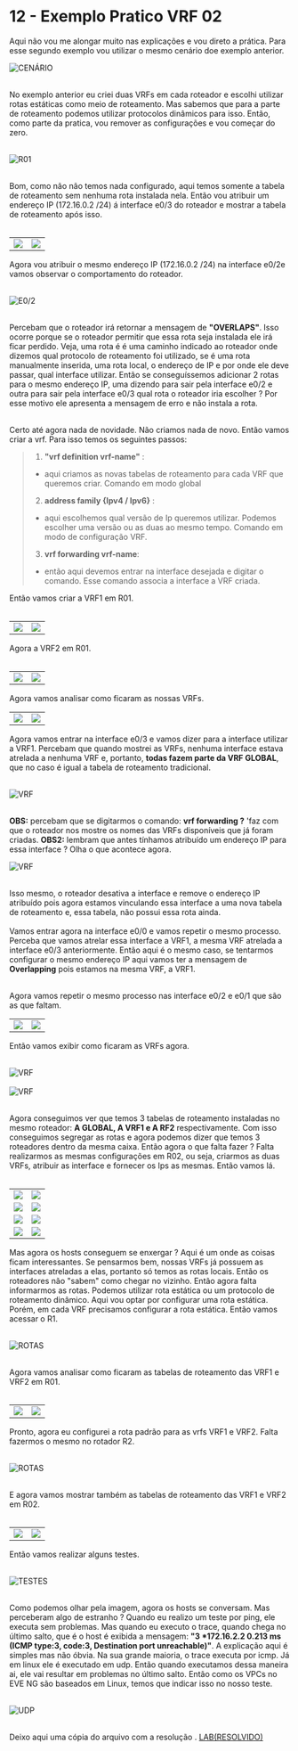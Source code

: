 # 12 - Exemplo Pratico VRF 02

Aqui não vou me alongar muito nas explicações e vou direto a prática. Para esse segundo exemplo vou utilizar o mesmo cenário doe exemplo anterior.

![CENÁRIO](Imagens/01.png) <br></br>

No exemplo anterior eu criei duas VRFs em cada roteador e escolhi utilizar rotas estáticas como meio de roteamento. Mas sabemos que para a parte de roteamento podemos utilizar protocolos dinâmicos para isso. Então, como parte da pratica, vou remover as configurações e vou começar do zero. <br></br> 

![R01](Imagens/02.png) <br></br>

Bom, como não não temos nada configurado, aqui temos somente a tabela de roteamento sem nenhuma rota instalada nela. Então vou atribuir um endereço IP (172.16.0.2 /24) á interface e0/3 do roteador e mostrar a tabela de roteamento após isso. <br></br>

<table>
       <tr>
           <td width="50%"><img src="Imagens/03.png"></img></td>
           <td width="50%"><img src="Imagens/04.png"></img></td>
       </tr>
</table>

Agora vou atribuir o mesmo endereço IP (172.16.0.2 /24) na interface e0/2e vamos observar o comportamento do roteador. <br></br>

![E0/2](Imagens/05.png) <br></br>

Percebam que o roteador irá retornar a mensagem de **"OVERLAPS"**. Isso ocorre porque se o roteador permitir que essa rota seja instalada ele irá ficar perdido. Veja, uma rota é é uma caminho indicado ao roteador onde dizemos qual protocolo de roteamento foi utilizado, se é uma rota manualmente inserida, uma rota local, o endereço de IP e por onde ele deve passar, qual interface utilizar. Então se conseguíssemos adicionar 2 rotas para o mesmo endereço IP, uma dizendo para sair pela interface e0/2 e outra para sair pela interface e0/3 qual rota o roteador iria escolher ? Por esse motivo ele apresenta a mensagem de erro e não instala a rota. <br></br>

Certo até agora nada de novidade. Não criamos nada de novo. Então vamos criar a vrf. Para isso temos os seguintes passos:

> 01. **"vrf definition vrf-name"** : 
>   - aqui criamos as novas tabelas de roteamento para cada VRF que queremos criar. Comando em modo global
> 02. **address family {Ipv4 / Ipv6}** : 
>   - aqui escolhemos qual versão de Ip queremos utilizar. Podemos escolher uma versão ou as duas ao mesmo tempo. Comando em modo de configuração VRF.
> 03. **vrf forwarding vrf-name**: 
>   - então aqui devemos entrar na interface desejada e digitar o comando. Esse comando associa a interface a VRF criada.

Então vamos criar a VRF1 em R01. <br></br>

<table>
       <tr>
           <td width="50%"><img src="Imagens/06.png"></img></td>
           <td width="50%"><img src="Imagens/07.png"></img></td>
       </tr>
</table>

Agora a VRF2 em R01. <br></br>

<table>
       <tr>
           <td width="50%"><img src="Imagens/08.png"></img></td>
           <td width="50%"><img src="Imagens/09.png"></img></td>
       </tr>
</table>

Agora vamos analisar como ficaram as nossas VRFs.

<table>
       <tr>
           <td width="50%"><img src="Imagens/10.png"></img></td>
           <td width="50%"><img src="Imagens/11.png"></img></td>
       </tr>
</table>

Agora vamos entrar na interface e0/3 e vamos dizer para a interface utilizar a VRF1. Percebam que quando mostrei as VRFs, nenhuma interface estava atrelada a nenhuma VRF e, portanto, **todas fazem parte da VRF GLOBAL**, que no caso é igual a tabela de roteamento tradicional. <br></br>

![VRF](Imagens/12.png) <br></br>

**OBS:** percebam que se digitarmos o comando: **vrf forwarding ?** 'faz com que o roteador nos mostre os nomes das VRFs disponíveis que já foram criadas.
**OBS2:** lembram que antes tínhamos atribuído um endereço IP para essa interface ? Olha o que acontece agora.

![VRF](Imagens/13.png) <br></br>

Isso mesmo, o roteador desativa a interface e remove o endereço IP atribuído pois agora estamos vinculando essa interface a uma nova tabela de roteamento e, essa tabela, não possui essa rota ainda. <br></br>
Vamos entrar agora na interface e0/0 e vamos repetir o mesmo processo. Perceba que vamos atrelar essa interface a VRF1, a mesma VRF atrelada a interface e0/3 anteriormente. Então aqui é o mesmo caso, se tentarmos configurar o mesmo endereço IP aqui vamos ter a mensagem de **Overlapping** pois estamos na mesma VRF, a VRF1. <br></br>

Agora vamos repetir o mesmo processo nas interface e0/2 e e0/1 que são as que faltam.

<table>
       <tr>
           <td width="50%"><img src="Imagens/14.png"></img></td>
           <td width="50%"><img src="Imagens/15.png"></img></td>
       </tr>
</table>

Então vamos exibir como ficaram as VRFs agora. <br></br>

![VRF](Imagens/16.png) <br></br>
![VRF](Imagens/17.png) <br></br>

Agora conseguimos ver que temos 3 tabelas de roteamento instaladas no mesmo roteador: **A GLOBAL, A VRF1 e A RF2** respectivamente. Com isso conseguimos segregar as rotas e agora podemos dizer que temos 3 roteadores dentro da mesma caixa. Então agora o que falta fazer ? Falta realizarmos as mesmas configurações em R02, ou seja, criarmos as duas VRFs, atribuir as interface e fornecer os Ips as mesmas. Então vamos lá. <br></br>

<table>
       <tr>
           <td width="50%"><img src="Imagens/R02/01.png"></img></td>
           <td width="50%"><img src="Imagens/R02/02.png"></img></td>
       </tr>
       <tr>
           <td width="50%"><img src="Imagens/R02/03.png"></img></td>
           <td width="50%"><img src="Imagens/R02/04.png"></img></td>
       </tr>
       <tr>
           <td width="50%"><img src="Imagens/R02/05.png"></img></td>
           <td width="50%"><img src="Imagens/R02/06.png"></img></td>
       </tr>
       <tr> 
           <td width="50%"><img src="Imagens/R02/07.png"></img></td>
           <td width="50%"><img src="Imagens/R02/08.png"></img></td>
       </tr>
</table>

Mas agora os hosts conseguem se enxergar ? Aqui é um onde as coisas ficam interessantes. Se pensarmos bem, nossas VRFs já possuem as interfaces atreladas a elas, portanto só temos as rotas locais. Então os roteadores não "sabem" como chegar no vizinho. Então agora falta informarmos as rotas. Podemos utilizar rota estática ou um protocolo de roteamento dinâmico. Aqui vou optar por configurar uma rota estática. Porém, em cada VRF precisamos configurar a rota estática. Então vamos acessar o R1.<br></br>

![ROTAS](Imagens/rotas/01.png) <br></br>

Agora vamos analisar como ficaram as tabelas de roteamento das VRF1 e VRF2 em R01. <br></br>

<table>
       <tr>
           <td width="50%"><img src="Imagens/rotas/02.png"></img></td>
           <td width="50%"><img src="Imagens/rotas/03.png"></img></td>
       </tr>
</table>

Pronto, agora eu configurei a rota padrão para as vrfs VRF1 e VRF2. Falta fazermos o mesmo no rotador R2. <br></br>

![ROTAS](Imagens/rotas/04.png) <br></br>

E agora vamos mostrar também as tabelas de roteamento das VRF1 e VRF2 em R02. <br></br>

<table>
       <tr>
           <td width="50%"><img src="Imagens/rotas/05.png"></img></td>
           <td width="50%"><img src="Imagens/rotas/06.png"></img></td>
       </tr>
</table>

Então vamos realizar alguns testes. <br></br>

![TESTES](Imagens/rotas/07.png) <br></br>

Como podemos olhar pela imagem, agora os hosts se conversam. Mas perceberam algo de estranho ? Quando eu realizo um teste por ping, ele executa sem problemas. Mas quando eu executo o trace, quando chega no último salto, que é o host é exibida a mensagem: **"3   *172.16.2.2   0.213 ms (ICMP type:3, code:3, Destination port unreachable)"**. A explicação aqui é simples mas não óbvia. Na sua grande maioria, o trace executa por icmp. Já em linux ele é executado em udp. Então quando executamos dessa maneira ai, ele vai resultar em problemas no último salto. Então como os VPCs no EVE NG são baseados em Linux, temos que indicar isso no nosso teste. <br></br>

![UDP](Imagens/rotas/08.png) <br></br>

Deixo aqui uma cópia do arquivo com a resolução . [LAB(RESOLVIDO)](Arquivos/vrf(resolvido).zip)

